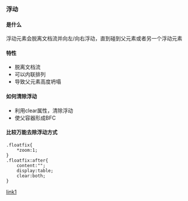 ### 浮动
#### 是什么
浮动元素会脱离文档流并向左/向右浮动，直到碰到父元素或者另一个浮动元素

#### 特性
- 脱离文档流
- 可以内联排列
- 导致父元素高度坍塌

#### 如何清除浮动
- 利用clear属性，清除浮动
- 使父容器形成BFC

#### 比较万能去除浮动方式
```
.floatfix{
    *zoom:1;
}
.floatfix:after{
    content:"";
    display:table;
    clear:both;
}
```


[link1](https://www.cnblogs.com/dolphinX/p/3508869.html)